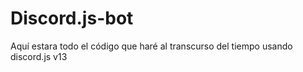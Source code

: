 # Discord.js-bot
Aquí estara todo el código que haré al transcurso del tiempo usando discord.js v13
